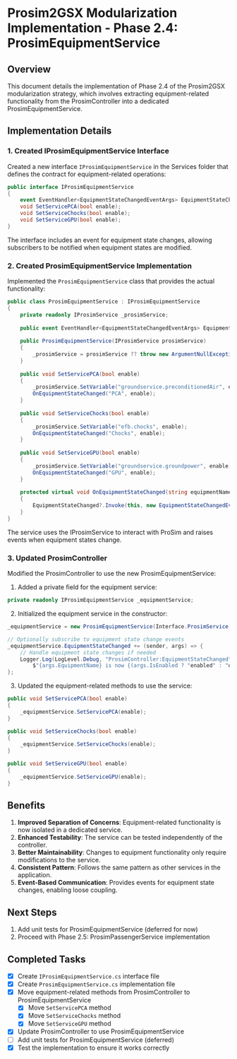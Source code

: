 # Prosim2GSX Modularization Implementation - Phase 2.4: ProsimEquipmentService

## Overview

This document details the implementation of Phase 2.4 of the Prosim2GSX modularization strategy, which involves extracting equipment-related functionality from the ProsimController into a dedicated ProsimEquipmentService.

## Implementation Details

### 1. Created IProsimEquipmentService Interface

Created a new interface `IProsimEquipmentService` in the Services folder that defines the contract for equipment-related operations:

```csharp
public interface IProsimEquipmentService
{
    event EventHandler<EquipmentStateChangedEventArgs> EquipmentStateChanged;
    void SetServicePCA(bool enable);
    void SetServiceChocks(bool enable);
    void SetServiceGPU(bool enable);
}
```

The interface includes an event for equipment state changes, allowing subscribers to be notified when equipment states are modified.

### 2. Created ProsimEquipmentService Implementation

Implemented the `ProsimEquipmentService` class that provides the actual functionality:

```csharp
public class ProsimEquipmentService : IProsimEquipmentService
{
    private readonly IProsimService _prosimService;
    
    public event EventHandler<EquipmentStateChangedEventArgs> EquipmentStateChanged;
    
    public ProsimEquipmentService(IProsimService prosimService)
    {
        _prosimService = prosimService ?? throw new ArgumentNullException(nameof(prosimService));
    }
    
    public void SetServicePCA(bool enable)
    {
        _prosimService.SetVariable("groundservice.preconditionedAir", enable);
        OnEquipmentStateChanged("PCA", enable);
    }
    
    public void SetServiceChocks(bool enable)
    {
        _prosimService.SetVariable("efb.chocks", enable);
        OnEquipmentStateChanged("Chocks", enable);
    }
    
    public void SetServiceGPU(bool enable)
    {
        _prosimService.SetVariable("groundservice.groundpower", enable);
        OnEquipmentStateChanged("GPU", enable);
    }
    
    protected virtual void OnEquipmentStateChanged(string equipmentName, bool isEnabled)
    {
        EquipmentStateChanged?.Invoke(this, new EquipmentStateChangedEventArgs(equipmentName, isEnabled));
    }
}
```

The service uses the IProsimService to interact with ProSim and raises events when equipment states change.

### 3. Updated ProsimController

Modified the ProsimController to use the new ProsimEquipmentService:

1. Added a private field for the equipment service:
```csharp
private readonly IProsimEquipmentService _equipmentService;
```

2. Initialized the equipment service in the constructor:
```csharp
_equipmentService = new ProsimEquipmentService(Interface.ProsimService);

// Optionally subscribe to equipment state change events
_equipmentService.EquipmentStateChanged += (sender, args) => {
    // Handle equipment state changes if needed
    Logger.Log(LogLevel.Debug, "ProsimController:EquipmentStateChanged", 
        $"{args.EquipmentName} is now {(args.IsEnabled ? "enabled" : "disabled")}");
};
```

3. Updated the equipment-related methods to use the service:
```csharp
public void SetServicePCA(bool enable)
{
    _equipmentService.SetServicePCA(enable);
}

public void SetServiceChocks(bool enable)
{
    _equipmentService.SetServiceChocks(enable);
}

public void SetServiceGPU(bool enable)
{
    _equipmentService.SetServiceGPU(enable);
}
```

## Benefits

1. **Improved Separation of Concerns**: Equipment-related functionality is now isolated in a dedicated service.
2. **Enhanced Testability**: The service can be tested independently of the controller.
3. **Better Maintainability**: Changes to equipment functionality only require modifications to the service.
4. **Consistent Pattern**: Follows the same pattern as other services in the application.
5. **Event-Based Communication**: Provides events for equipment state changes, enabling loose coupling.

## Next Steps

1. Add unit tests for ProsimEquipmentService (deferred for now)
2. Proceed with Phase 2.5: ProsimPassengerService implementation

## Completed Tasks

- [x] Create `IProsimEquipmentService.cs` interface file
- [x] Create `ProsimEquipmentService.cs` implementation file
- [x] Move equipment-related methods from ProsimController to ProsimEquipmentService
  - [x] Move `SetServicePCA` method
  - [x] Move `SetServiceChocks` method
  - [x] Move `SetServiceGPU` method
- [x] Update ProsimController to use ProsimEquipmentService
- [ ] Add unit tests for ProsimEquipmentService (deferred)
- [x] Test the implementation to ensure it works correctly
